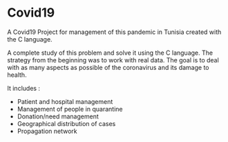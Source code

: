# Covid19
A Covid19 Project for management of this pandemic in Tunisia created with the C language.

A complete study of this problem and solve it using the C language. The strategy from the beginning was to work with real data. The goal is to deal with as many aspects as possible of the coronavirus and its damage to health.

It includes :
  - Patient and hospital management 
  - Management of people in quarantine
  - Donation/need management
  - Geographical distribution of cases
  - Propagation network
 
 
